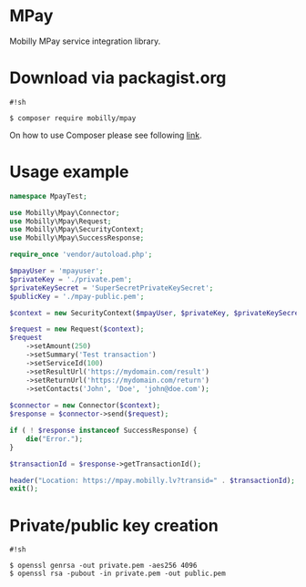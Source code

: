 # MPay
Mobilly MPay service integration library.

# Download via packagist.org

```
#!sh

$ composer require mobilly/mpay
```
On how to use Composer please see following [link](https://getcomposer.org/download/).


# Usage example

```php
namespace MpayTest;

use Mobilly\Mpay\Connector;
use Mobilly\Mpay\Request;
use Mobilly\Mpay\SecurityContext;
use Mobilly\Mpay\SuccessResponse;

require_once 'vendor/autoload.php';

$mpayUser = 'mpayuser';
$privateKey = './private.pem';
$privateKeySecret = 'SuperSecretPrivateKeySecret';
$publicKey = './mpay-public.pem';

$context = new SecurityContext($mpayUser, $privateKey, $privateKeySecret, $publicKey);

$request = new Request($context);
$request
    ->setAmount(250)
    ->setSummary('Test transaction')
    ->setServiceId(100)
    ->setResultUrl('https://mydomain.com/result')
    ->setReturnUrl('https://mydomain.com/return')
    ->setContacts('John', 'Doe', 'john@doe.com');
    
$connector = new Connector($context);
$response = $connector->send($request);

if ( ! $response instanceof SuccessResponse) {
    die("Error.");
}

$transactionId = $response->getTransactionId();

header("Location: https://mpay.mobilly.lv?transid=" . $transactionId);
exit();
```

# Private/public key creation

```
#!sh

$ openssl genrsa -out private.pem -aes256 4096
$ openssl rsa -pubout -in private.pem -out public.pem
```